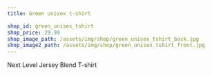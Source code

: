 ```yaml
---
title: Green unisex t-shirt

shop_id: green_unisex_tshirt
shop_price: 29.99
shop_image_path: /assets/img/shop/green_unisex_tshirt_back.jpg
shop_image2_path: /assets/img/shop/green_unisex_tshirt_front.jpg
---
```


Next Level Jersey Blend T-shirt
